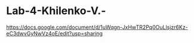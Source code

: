 # Lab-4-Khilenko-V.-
https://docs.google.com/document/d/1uWqgn-JxHwTR2Pq0OuLlsjzr6Kz-eC3dwvGyNwVz4oE/edit?usp=sharing
